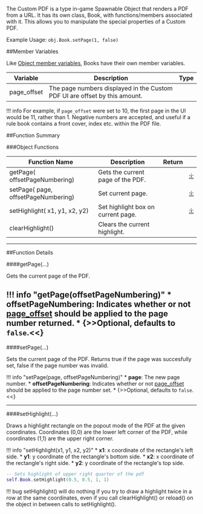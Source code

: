 The Custom PDF is a type in-game Spawnable Object that renders a PDF from a URL. It has its own class, Book, with functions/members associated with it. This allows you to manipulate the special properties of a Custom PDF.

Example Usage: `obj.Book.setPage(1, false)`

##Member Variables

Like [Object member variables](object.md#member-variables), Books have their own member variables.

Variable | Description | Type
-- | -- | :--
<a class="anchor" id="page_offset"></a>page_offset | The page numbers displayed in the Custom PDF UI are offset by this amount. | [<span class="tag int"></span>](types.md)

!!! info
    For example, if `page_offset` were set to 10, the first page in the UI would be 11, rather than 1. Negative numbers are accepted, and useful if a rule book contains a front cover, index etc. within the PDF file.

##Function Summary

###Object Functions

Function Name | Description | Return | &nbsp;
-- | -- | -- | --:
<a class="anchor" id="getpage"></a>getPage([<span class="tag boo"></span>](types.md) offsetPageNumbering) | Gets the current page of the PDF. | [<span class="ret int"></span>](types.md) | [:i:](#getpage)
<a class="anchor" id="setpage"></a>setPage([<span class="tag int"></span>](types.md) page, [<span class="tag boo"></span>](types.md) offsetPageNumbering) | Set current page. | [<span class="ret boo"></span>](types.md)| [:i:](#setpage)
<a class="anchor" id="sethighlight"></a>setHighlight([<span class="tag flo"></span>](types.md) x1, [<span class="tag flo"></span>](types.md) y1, [<span class="tag flo"></span>](types.md) x2, [<span class="tag flo"></span>](types.md) y2) | Set highlight box on current page. | [<span class="ret boo"></span>](types.md) |  [:i:](#sethighlight)
<a class="anchor" id="clearhighlight"></a>clearHighlight() | Clears the current highlight. | [<span class="ret boo"></span>](types.md)

---

##Function Details

####getPage(...)

[<span class="ret int"></span>](types.md) Gets the current page of the PDF.

!!! info "getPage(offsetPageNumbering)"
	  * [<span class="tag boo"></span>](types.md) **offsetPageNumbering**: Indicates whether or not [page_offset](#page_offset) should be applied to the page number returned.
        * {>>Optional, defaults to `false`.<<}
---

####setPage(...)

[<span class="ret boo"></span>](types.md) Sets the current page of the PDF. Returns true if the page was succesfully set, false if the page number was invalid.

!!! info "setPage(page, offsetPageNumbering)"
    * [<span class="tag int"></span>](types.md) **page**: The new page number.
    * [<span class="tag boo"></span>](types.md) **offsetPageNumbering**: Indicates whether or not [page_offset](#page_offset) should be applied to the page number set.
        * {>>Optional, defaults to `false`.<<}


---

####setHighlight(...)

[<span class="ret boo"></span>](types.md) Draws a highlight rectangle on the popout mode of the PDF at the given coordinates. Coordinates (0,0) are the lower left corner of the PDF, while coordinates (1,1) are the upper right corner.

!!! info "setHighlight(x1, y1, x2, y2)"
    * [<span class="tag flo"></span>](types.md) **x1**: x coordinate of the rectangle's left side.
    * [<span class="tag flo"></span>](types.md) **y1**: y coordinate of the rectangle's bottom side.
    * [<span class="tag flo"></span>](types.md) **x2**: x coordinate of the rectangle's right side.
    * [<span class="tag flo"></span>](types.md) **y2**: y coordinate of the rectangle's top side.

``` Lua
-- Sets highlight of upper right quarter of the pdf
self.Book.setHighlight(0.5, 0.5, 1, 1)
```

!!! bug
    setHighlight() will do nothing if you try to draw a highlight twice in a row at the same coordinates, even if you call clearHighlight() or reload() on the object in between calls to setHighlight().
